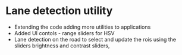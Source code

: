 # Lane detection utility
  * Extending the code adding more utilities to applications
  * Added UI contols - range sliders for HSV
  * Lane detection on the road to select and update the rois using the sliders brightness and contrast sliders,
